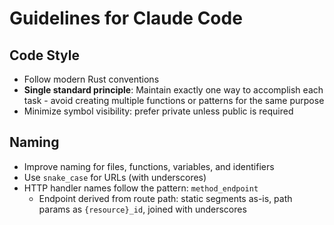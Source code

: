 # Guidelines for Claude Code

## Code Style

- Follow modern Rust conventions
- **Single standard principle**: Maintain exactly one way to accomplish each task - avoid creating multiple functions or patterns for the same purpose
- Minimize symbol visibility: prefer private unless public is required

## Naming

- Improve naming for files, functions, variables, and identifiers
- Use `snake_case` for URLs (with underscores)
- HTTP handler names follow the pattern: `method_endpoint`
  - Endpoint derived from route path: static segments as-is, path params as `{resource}_id`, joined with underscores
